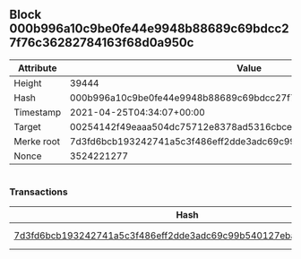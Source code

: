 ## Block 000b996a10c9be0fe44e9948b88689c69bdcc27f76c36282784163f68d0a950c

Attribute | Value
--- | ---
Height | 39444
Hash | 000b996a10c9be0fe44e9948b88689c69bdcc27f76c36282784163f68d0a950c
Timestamp | 2021-04-25T04:34:07+00:00
Target | 00254142f49eaaa504dc75712e8378ad5316cbcead634704b3734b6271167cc4
Merke root | 7d3fd6bcb193242741a5c3f486eff2dde3adc69c99b540127eba88ac6f742c50
Nonce | 3524221277

```

```

### Transactions

Hash | Amount
--- | ---
[7d3fd6bcb193242741a5c3f486eff2dde3adc69c99b540127eba88ac6f742c50](7d3fd6bcb193242741a5c3f486eff2dde3adc69c99b540127eba88ac6f742c50.md) | 10.00000000 SKEPTI 
